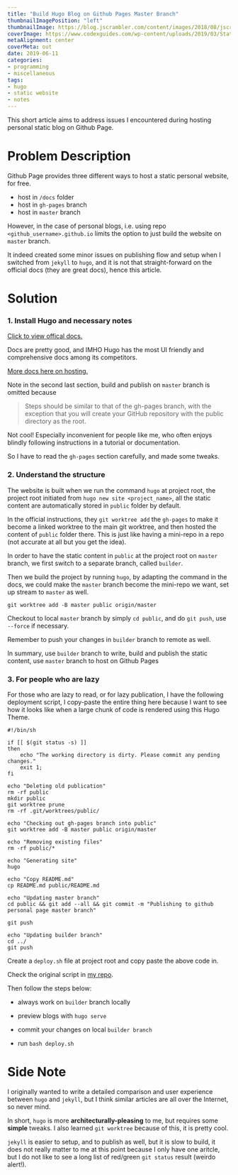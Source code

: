 ```yaml
---
title: "Build Hugo Blog on Github Pages Master Branch"
thumbnailImagePosition: "left"
thumbnailImage: https://blog.jscrambler.com/content/images/2018/08/jscrambler-blog-hugo-static-site-generator-720px.jpg
coverImage: https://www.codexguides.com/wp-content/uploads/2019/03/Static-site-generator-hugo.png
metaAlignment: center
coverMeta: out
date: 2019-06-11
categories:
- programming
- miscellaneous
tags:
- hugo
- static website
- notes
---
```


This short article aims to address issues I encountered during hosting personal static blog 
on Github Page.
<!--more-->

# Problem Description

Github Page provides three different ways to host a static personal website, for free.

- host in `/docs` folder
- host in `gh-pages` branch
- host in `master` branch

However, in the case of personal blogs, i.e. using repo `<github_username>.github.io` 
limits the option to just build the website on `master` branch.

It indeed created some minor issues on publishing flow and setup when I switched from `jekyll` 
to `hugo`, and it is not that straight-forward on the official docs (they are great docs), hence this article.

# Solution

### 1. Install Hugo and necessary notes

[Click to view offical docs.](https://gohugo.io/documentation/)

Docs are pretty good, and IMHO Hugo has the most UI friendly 
and comprehensive docs among its competitors.

[More docs here on hosting.](https://gohugo.io/hosting-and-deployment/hosting-on-github/)

Note in the second last section, build and publish on `master` branch is omitted because

> Steps should be similar to that of the gh-pages branch, 
with the exception that you will create your GitHub 
repository with the public directory as the root. 

Not cool! Especially inconvenient for people like me, who often enjoys blindly following
instructions in a tutorial or documentation.

So I have to read the `gh-pages` section carefully, and made some tweaks.

### 2. Understand the structure

The website is built when we run the command `hugo`  at project root, the project
root initiated from `hugo new site <project_name>`, all the static content are automatically
stored in `public` folder by default.
 
In the official instructions, they `git worktree add` 
the `gh-pages` to make it become a linked worktree to the main git worktree, and then hosted the
content of `public` folder there. This is just like having a mini-repo in a repo (not accurate at all but you get the idea).

In order to have the static content in `public` at the project root on `master` branch, we
first switch to a separate branch, called `builder`. 

Then we build the project by running `hugo`, by adapting the command in the docs, we could make 
the `master` branch become the mini-repo we want, set up stream to `master` as well.

```
git worktree add -B master public origin/master
```

Checkout to local `master` branch by simply `cd public`, and do `git push`, use `--force` if necessary.

Remember to push your changes in `builder` branch to remote as well.

In summary, use `builder` branch to write, build and publish the static content, use `master` branch to host 
on Github Pages

### 3. For people who are lazy 

For those who are lazy to read, or for lazy publication, I have the following deployment script, I copy-paste
the entire thing here because I want to see how it looks like when a large chunk of code
is rendered using this Hugo Theme.

```
#!/bin/sh

if [[ $(git status -s) ]]
then
    echo "The working directory is dirty. Please commit any pending changes."
    exit 1;
fi

echo "Deleting old publication"
rm -rf public
mkdir public
git worktree prune
rm -rf .git/worktrees/public/

echo "Checking out gh-pages branch into public"
git worktree add -B master public origin/master

echo "Removing existing files"
rm -rf public/*

echo "Generating site"
hugo

echo "Copy README.md"
cp README.md public/README.md

echo "Updating master branch"
cd public && git add --all && git commit -m "Publishing to github personal page master branch"

git push

echo "Updating builder branch"
cd ../
git push
```

Create a `deploy.sh` file at project root and copy paste the above code in.

Check the original script in [my repo](https://github.com/Shadowsong27/Shadowsong27.github.io).

Then follow the steps below:

- always work on `builder` branch locally

- preview blogs with `hugo serve`

- commit your changes on local `builder branch`

- run `bash deploy.sh` 

# Side Note

I originally wanted to write a detailed comparison and user experience between `hugo` and `jekyll`, but 
I think similar articles are all over the Internet, so never mind.

In short, `hugo` is more **architecturally-pleasing** to me, 
but requires some __simple__ tweaks. I also learned `git worktree` because of this, it is pretty cool.

`jekyll` is easier to setup, and to publish as well, but it is slow to build, 
it does not really matter to me at this point because I only have one aritcle, but I do not like 
to see a long list of red/green `git status` result (weirdo alert!).



